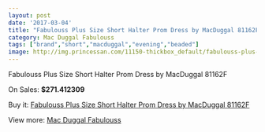 ```yaml
---
layout: post
date: '2017-03-04'
title: "Fabulouss Plus Size Short Halter Prom Dress by MacDuggal 81162F"
category: Mac Duggal Fabulouss
tags: ["brand","short","macduggal","evening","beaded"]
image: http://img.princessan.com/11150-thickbox_default/fabulouss-plus-size-short-halter-prom-dress-by-macduggal-81162f.jpg
---
```

Fabulouss Plus Size Short Halter Prom Dress by MacDuggal 81162F

On Sales: **$271.412309**
<a href="https://www.princessan.com/en/mac-duggal-fabulouss/5072-fabulouss-plus-size-short-halter-prom-dress-by-macduggal-81162f.html"><amp-img layout="responsive" width="600" height="600" src="//img.princessan.com/11150-thickbox_default/fabulouss-plus-size-short-halter-prom-dress-by-macduggal-81162f.jpg" alt="Fabulouss Plus Size Short Halter Prom Dress by MacDuggal 81162F 0" /></a>

Buy it: [Fabulouss Plus Size Short Halter Prom Dress by MacDuggal 81162F](https://www.princessan.com/en/mac-duggal-fabulouss/5072-fabulouss-plus-size-short-halter-prom-dress-by-macduggal-81162f.html "Fabulouss Plus Size Short Halter Prom Dress by MacDuggal 81162F")

View more: [Mac Duggal Fabulouss](https://www.princessan.com/en/40-mac-duggal-fabulouss "Mac Duggal Fabulouss")